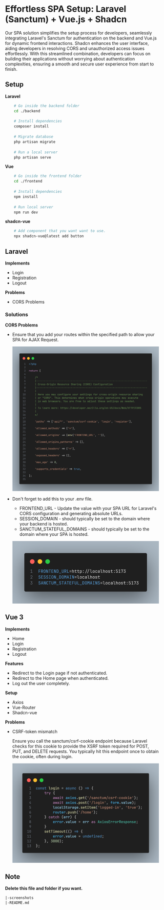 # Effortless SPA Setup: Laravel (Sanctum) + Vue.js + Shadcn

Our SPA solution simplifies the setup process for developers, seamlessly integrating Laravel's Sanctum for authentication on the backend and Vue.js for dynamic frontend interactions. Shadcn enhances the user interface, aiding developers in resolving CORS and unauthorized access issues effortlessly. With this streamlined combination, developers can focus on building their applications without worrying about authentication complexities, ensuring a smooth and secure user experience from start to finish.

## Setup

**Laravel**

```bash
    # Go inside the backend folder
    cd ./backend

    # Install dependencies
    composer install

    # Migrate database
    php artisan migrate

    # Run a local server
    php artisan serve

```

**Vue**

```bash
    # Go inside the frontend folder
    cd ./frontend

    # Install dependencies
    npm install

    # Run local server
    npm run dev

```

**shadcn-vue**

```bash
    # Add component that you want want to use.
    npx shadcn-vue@latest add button

```

## Laravel

**Implements**

-   Login
-   Registration
-   Logout

**Problems**

-   CORS Problems

### Solutions

**CORS Problems**

-   Ensure that you add your routes within the specified path to allow your SPA for AJAX Request.

    ![App Screenshot](screenshots/cors.png)

-   Don't forget to add this to your .env file.

    -   FRONTEND_URL - Update the value with your SPA URL for Laravel's CORS configuration and generating absolute URLs.
    -   SESSION_DOMAIN - should typically be set to the domain where your backend is hosted.
    -   SANCTUM_STATEFUL_DOMAINS - should typically be set to the domain where your SPA is hosted.

    ![App Screenshot](screenshots/env.png)

## Vue 3

**Implements**

-   Home
-   Login
-   Registration
-   Logout

**Features**

-   Redirect to the Login page if not authenticated.
-   Redirect to the Home page when authenticated.
-   Log out the user completely.

**Setup**

-   Axios
-   Vue-Router
-   Shadcn-vue

**Problems**

-   CSRF-token mismatch

    Ensure you call the sanctum/csrf-cookie endpoint because Laravel checks for this cookie to provide the XSRF token required for POST, PUT, and DELETE requests. You typically hit this endpoint once to obtain the cookie, often during login.

    ![App Screenshot](screenshots/unauthenticated.png)

## Note

**Delete this file and folder if you want.**

    |-screenshots
    |-README.md

